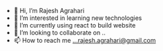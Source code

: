 - 👋 Hi, I’m Rajesh Agrahari
- 👀 I’m interested in learning new technologies
- 🌱 I’m currently using react to build website
- 💞️ I’m looking to collaborate on ..
- 📫 How to reach me ...rajesh.agrahari@gmail.com

<!---
Agrahari21/Agrahari21 is a ✨ special ✨ repository because its `README.md` (this file) appears on your GitHub profile.
You can click the Preview link to take a look at your changes.
--->

